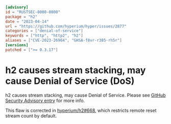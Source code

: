 ```toml
[advisory]
id = "RUSTSEC-0000-0000"
package = "h2"
date = "2023-04-14"
url = "https://github.com/hyperium/hyper/issues/2877"
categories = ["denial-of-service"]
keywords = ["http", "http2", "h2"]
aliases = ["CVE-2023-26964", "GHSA-f8vr-r385-rh5r"]
[versions]
patched = [">= 0.3.17"]
```

# h2 causes stream stacking, may cause Denial of Service (DoS)

h2 causes stream stacking, may cause Denial of Service. Please see [GitHub Security Advisory entry](https://github.com/advisories/GHSA-f8vr-r385-rh5r) for more info.

This flaw is corrected in [hyperium/h2#668](https://github.com/hyperium/h2/pull/668), which restricts remote reset stream count by default.